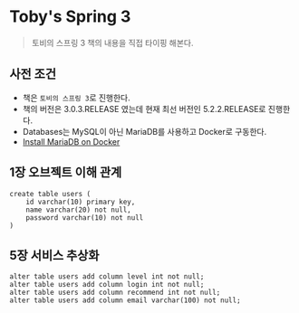 # Toby's Spring 3
> 토비의 스프링 3 책의 내용을 직접 타이핑 해본다.

## 사전 조건
- 책은 `토비의 스프링 3`로 진행한다.
- 책의 버전은 3.0.3.RELEASE 였는데 현재 최선 버전인 5.2.2.RELEASE로 진행한다.
- Databases는 MySQL이 아닌 MariaDB를 사용하고 Docker로 구동한다.
- [Install MariaDB on Docker](docs/install-mariadb-on-docker.md)

## 1장 오브젝트 이해 관계
```
create table users (
    id varchar(10) primary key,
    name varchar(20) not null,
    password varchar(10) not null
)
```

## 5장 서비스 추상화
```
alter table users add column level int not null;
alter table users add column login int not null;
alter table users add column recommend int not null;
alter table users add column email varchar(100) not null;
```